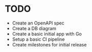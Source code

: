 # TODO
- Create an OpenAPI spec
- Create a DB diagram
- Create a basic initial app with Go
- Setup a basic CI pipeline
- Create milestones for initial release
